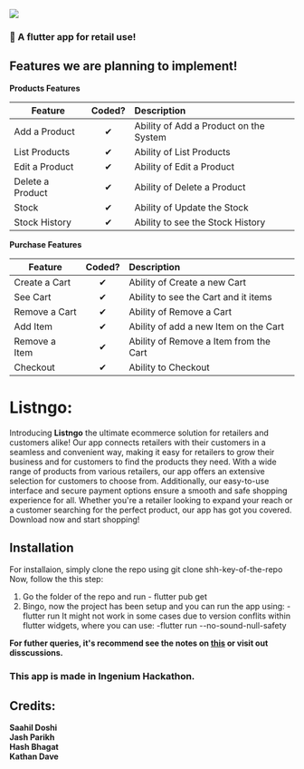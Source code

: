 ![](https://pixabay.com/vectors/shopping-cart-caddy-shopping-trolley-304843/)
### :handbag: A flutter app for retail use!

## Features we are planning to implement!

<b>Products Features</b>

| Feature  |  Coded?       | Description  |
|----------|:-------------:|:-------------|
| Add a Product | &#10004; | Ability of Add a Product on the System |
| List Products | &#10004; | Ability of List Products |
| Edit a Product | &#10004; | Ability of Edit a Product |
| Delete a Product | &#10004; | Ability of Delete a Product |
| Stock | &#10004; | Ability of Update the Stock |
| Stock History | &#10004; | Ability to see the Stock History |

<b>Purchase Features</b>

| Feature  |  Coded?       | Description  |
|----------|:-------------:|:-------------|
| Create a Cart | &#10004; | Ability of Create a new Cart |
| See Cart | &#10004; | Ability to see the Cart and it items |
| Remove a Cart | &#10004; | Ability of Remove a Cart |
| Add Item | &#10004; | Ability of add a new Item on the Cart |
| Remove a Item | &#10004; | Ability of Remove a Item from the Cart |
| Checkout | &#10004; | Ability to Checkout |

# Listngo:
Introducing **Listngo** the ultimate ecommerce solution for retailers and customers alike! Our app connects retailers with their customers in a seamless and convenient way, making it easy for retailers to grow their business and for customers to find the products they need. With a wide range of products from various retailers, our app offers an extensive selection for customers to choose from. Additionally, our easy-to-use interface and secure payment options ensure a smooth and safe shopping experience for all. Whether you're a retailer looking to expand your reach or a customer searching for the perfect product, our app has got you covered. Download now and start shopping!


## Installation

For installaion, simply clone the repo using 
git clone shh-key-of-the-repo
Now, follow the this step:
1) Go the folder of the repo and run - flutter pub get
2) Bingo, now the project has been setup and you can run the app using:
-flutter run
It might not work in some cases due to version conflits within flutter widgets, where you can use:
-flutter run --no-sound-null-safety


**For futher queries, it's recommend see the notes on [this](https://docs.flutter.dev/) or visit out disscussions.**

### This app is made in Ingenium Hackathon.
## Credits:
**Saahil Doshi**<br />
**Jash Parikh**<br />
**Hash Bhagat**<br />
**Kathan Dave**<br />
